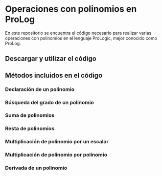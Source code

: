 # Operaciones con polinomios en ProLog
En este repositorio se encuentra el código necesario para realizar varias operaciones con polinomios en el lenguaje ProLogic, mejor conocido como ProLog. 

## Descargar y utilizar el código

## Métodos incluidos en el código
### Declaración de un polinomio

### Búsqueda del grado de un polinomio

### Suma de polinomios

### Resta de polinomios

### Multiplicación de polinomio por un escalar

### Multiplicación de polinomio por polinomio

### Derivada de un polinomio


